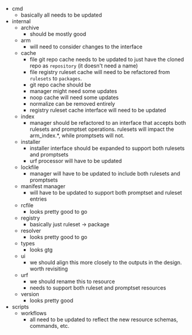 - cmd
  - basically all needs to be updated
- internal
   -  archive
      -  should be mostly good
   -  arm
      -  will need to consider changes to the interface
   -  cache
      -  file git repo cache needs to be updated to just have the cloned repo as `repository` (it doesn't need a name)
      -  file registry ruleset cache will need to be refactored from `rulesets` to `packages`.
      -  git repo cache should be
      -  manager might need some updates
      -  noop cache will need some updates
      -  normalize can be removed entirely
      -  registry ruleset cache interface will need to be updated
   -  index
      -  manager should be refactored to an interface that accepts both rulesets and promptset operations. rulesets will impact the arm_index.*, while promptsets will not.
   -  installer
      -  installer interface should be expanded to support both rulesets and promptsets
      -  urf processor will have to be updated
   -  lockfile
      -  manager will have to be updated to include both rulesets and promptsets
   -  manifest manager
      -  will have to be updated to support both promptset and ruleset entries
   -  rcfile
      -  looks pretty good to go
   -  registry
      -  basically just ruleset -> package
   -  resolver
      -  looks pretty good to go
   -  types
      -  looks gtg
   -  ui
      -  we should align this more closely to the outputs in the design. worth revisiting
   -  urf
      -  we should rename this to resource
      -  needs to support both ruleset and promptset resources
   -  version
      -  looks pretty good
-  scripts
   -  workflows
      -  all need to be updated to reflect the new resource schemas, commands, etc.
